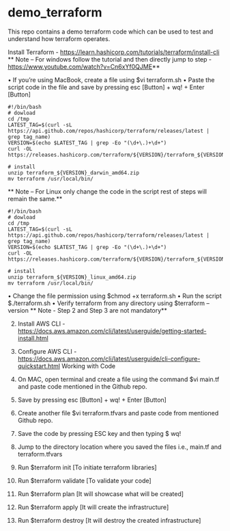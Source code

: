 # demo_terraform
This repo contains a demo terraform code which can be used to test and understand how terraform operates.


Install Terraform - https://learn.hashicorp.com/tutorials/terraform/install-cli
**
Note – For windows follow the tutorial and then directly jump to step - https://www.youtube.com/watch?v=Cn6xYf0QJME**

•	If you’re using MacBook, create a file using $vi terraform.sh
•	Paste the script code in the file and save by pressing esc [Button] + wq! + Enter [Button]

    #!/bin/bash
    # dowload
    cd /tmp
    LATEST_TAG=$(curl -sL https://api.github.com/repos/hashicorp/terraform/releases/latest | grep tag_name)
    VERSION=$(echo $LATEST_TAG | grep -Eo "(\d+\.)+\d+")
    curl -OL https://releases.hashicorp.com/terraform/${VERSION}/terraform_${VERSION}_darwin_amd64.zip

    # install
    unzip terraform_${VERSION}_darwin_amd64.zip
    mv terraform /usr/local/bin/
**
Note – For Linux only change the code in the script rest of steps will remain the same.** 

    #!/bin/bash
    # dowload
    cd /tmp
    LATEST_TAG=$(curl -sL https://api.github.com/repos/hashicorp/terraform/releases/latest | grep tag_name)
    VERSION=$(echo $LATEST_TAG | grep -Eo "(\d+\.)+\d+")
    curl -OL https://releases.hashicorp.com/terraform/${VERSION}/terraform_${VERSION}_linux_amd64.zip

    # install
    unzip terraform_${VERSION}_linux_amd64.zip
    mv terraform /usr/local/bin/

•	Change the file permission using $chmod +x terraform.sh
•	Run the script $./terraform.sh
•	Verify terraform from any directory using $terraform –version
**
Note - Step 2 and Step 3 are not mandatory**

2.	Install AWS CLI - https://docs.aws.amazon.com/cli/latest/userguide/getting-started-install.html
3.	Configure AWS CLI - https://docs.aws.amazon.com/cli/latest/userguide/cli-configure-quickstart.html
Working with Code

1.	On MAC, open terminal and create a file using the command $vi main.tf and paste code mentioned in the Github repo.
2.	Save by pressing esc [Button] + wq! + Enter [Button]
3.	Create another file $vi terraform.tfvars and paste code from mentioned Github repo.
4.	Save the code by pressing ESC key and then typing $ wq!
5.	Jump to the directory location where you saved the files i.e., main.tf and terraform.tfvars
6.	Run $terraform init [To initiate terraform libraries]
7.	Run $terraform validate [To validate your code]
8.	Run $terraform plan [It will showcase what will be created]
9.	Run $terraform apply [It will create the infrastructure]
10.	Run $terraform destroy [It will destroy the created infrastructure]
